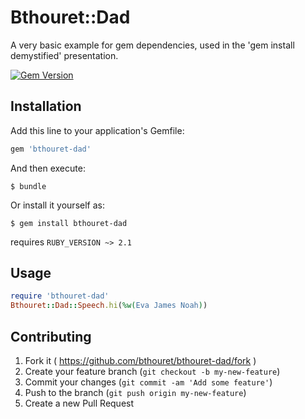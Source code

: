 # Bthouret::Dad

A very basic example for gem dependencies, used in the 'gem install demystified' presentation.

[![Gem Version](https://badge.fury.io/rb/bthouret-dad.svg)](http://badge.fury.io/rb/bthouret-dad)

## Installation

Add this line to your application's Gemfile:

```ruby
gem 'bthouret-dad'
```

And then execute:

    $ bundle

Or install it yourself as:

    $ gem install bthouret-dad

requires `RUBY_VERSION ~> 2.1`

## Usage

```ruby
require 'bthouret-dad'
Bthouret::Dad::Speech.hi(%w(Eva James Noah))
```

## Contributing

1. Fork it ( https://github.com/bthouret/bthouret-dad/fork )
2. Create your feature branch (`git checkout -b my-new-feature`)
3. Commit your changes (`git commit -am 'Add some feature'`)
4. Push to the branch (`git push origin my-new-feature`)
5. Create a new Pull Request
